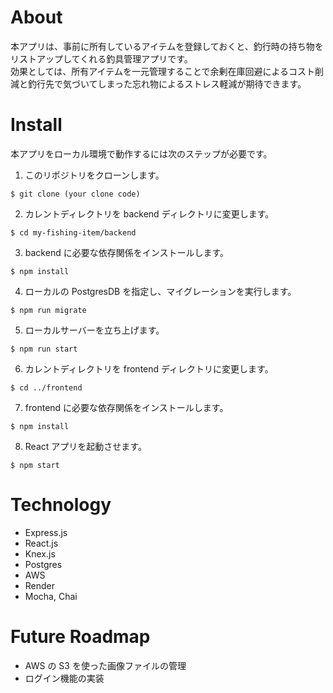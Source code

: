 # About

本アプリは、事前に所有しているアイテムを登録しておくと、釣行時の持ち物をリストアップしてくれる釣具管理アプリです。  
効果としては、所有アイテムを一元管理することで余剰在庫回避によるコスト削減と釣行先で気づいてしまった忘れ物によるストレス軽減が期待できます。

# Install

本アプリをローカル環境で動作するには次のステップが必要です。

1. このリポジトリをクローンします。

```
$ git clone (your clone code)
```

2. カレントディレクトリを backend ディレクトリに変更します。

```
$ cd my-fishing-item/backend
```

3. backend に必要な依存関係をインストールします。

```
$ npm install
```

4. ローカルの PostgresDB を指定し、マイグレーションを実行します。

```
$ npm run migrate
```

5. ローカルサーバーを立ち上げます。

```
$ npm run start
```

6. カレントディレクトリを frontend ディレクトリに変更します。

```
$ cd ../frontend
```

7. frontend に必要な依存関係をインストールします。

```
$ npm install
```

8. React アプリを起動させます。

```
$ npm start
```

# Technology

- Express.js
- React.js
- Knex.js
- Postgres
- AWS
- Render
- Mocha, Chai

# Future Roadmap

- AWS の S3 を使った画像ファイルの管理
- ログイン機能の実装

